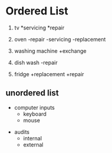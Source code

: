 
# Ordered List

 1. tv
      *servicing
      *repair

 2. oven
      -repair
      -servicing
      -replacement

 3. washing machine
      +exchange

 4. dish wash
      -repair

 5. fridge
      +replacement
      +repair






 ## unordered list

 - computer inputs
    - keyboard
    - mouse

 * audits
    * internal
    * external







